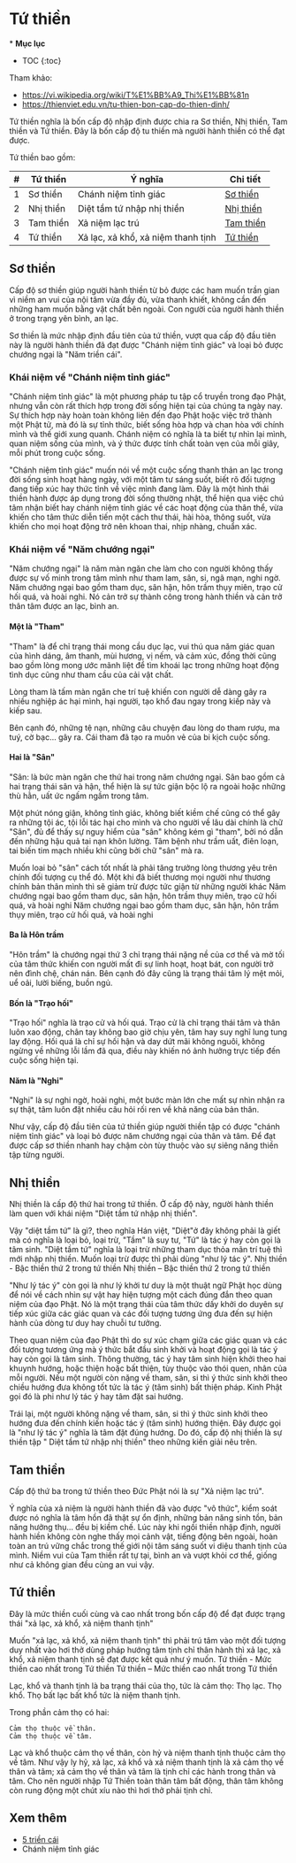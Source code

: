 # Tứ thiền

\* **Mục lục**

- TOC
{:toc}

Tham khảo:

- <https://vi.wikipedia.org/wiki/T%E1%BB%A9_Thi%E1%BB%81n>
- <https://thienviet.edu.vn/tu-thien-bon-cap-do-thien-dinh/>

Tứ thiền nghĩa là bốn cấp độ nhập định được chia ra Sơ thiền, Nhị thiền, Tam thiền và Tứ thiền. Đây là bốn cấp độ tu thiền mà người hành thiền có thể đạt được.

Tứ thiền bao gồm:

| # | Tứ thiền  | Ý nghĩa                            | Chi tiết                |
|---|-----------|------------------------------------|-------------------------|
| 1 | Sơ thiền  | Chánh niệm tỉnh giác               | [Sơ thiền](#sơ-thiền)   |
| 2 | Nhị thiền | Diệt tầm tứ nhập nhị thiền         | [Nhị thiền](#nhị-thiền) |
| 3 | Tam thiền | Xả niệm lạc trú                    | [Tam thiền](#tam-thiền) |
| 4 | Tứ thiền  | Xả lạc, xả khổ, xả niệm thanh tịnh | [Tứ thiền](#tứ-thiền)   |

## Sơ thiền

Cấp độ sơ thiền giúp người hành thiền từ bỏ được các ham muốn trần gian vì niềm an vui của nội tâm vừa đầy đủ, vừa thanh khiết, không cần đến những ham muốn bằng vật chất bên ngoài. Con người của người hành thiền ở trong trạng yên bình, an lạc.

Sơ thiền là mức nhập định đầu tiên của tứ thiền, vượt qua cấp độ đầu tiên này là người hành thiền đã đạt được "Chánh niệm tỉnh giác" và loại bỏ được chướng ngại là "Năm triền cái".

### Khái niệm về "Chánh niệm tỉnh giác"

"Chánh niệm tỉnh giác" là một phương pháp tu tập cổ truyền trong đạo Phật, nhưng vẫn còn rất thích hợp trong đời sống hiện tại của chúng ta ngày nay. Sự thích hợp này hoàn toàn không liên đến đạo Phật hoặc việc trở thành một Phật tử, mà đó là sự tỉnh thức, biết sống hòa hợp và chan hòa với chính mình và thế giới xung quanh. Chánh niệm có nghĩa là ta biết tự nhìn lại mình, quan niệm sống của mình, và ý thức được tính chất toàn vẹn của mỗi giây, mỗi phút trong cuộc sống.

"Chánh niệm tỉnh giác" muốn nói về một cuộc sống thanh thản an lạc trong đời sống sinh hoạt hàng ngày, với một tâm tư sáng suốt, biết rõ đối tượng đang tiếp xúc hay thức tỉnh về việc mình đang làm. Đây là một hình thái thiền hành được áp dụng trong đời sống thường nhật, thể hiện qua việc chú tâm nhận biết hay chánh niệm tỉnh giác về các hoạt động của thân thể, vừa khiến cho tâm thức diễn tiến một cách thư thái, hài hòa, thông suốt, vừa khiến cho mọi hoạt động trở nên khoan thai, nhịp nhàng, chuẩn xác.

### Khái niệm về "Năm chướng ngại"

"Năm chướng ngại" là năm màn ngăn che làm cho con người không thấy được sự vố minh trong tâm mình như tham lam, sân, si, ngã mạn, nghi ngờ. Năm chướng ngại bao gồm tham dục, sân hận, hôn trầm thụy miên, trạo cử hối quá, và hoài nghi. Nó cản trở sự thành công trong hành thiền và cản trở thân tâm được an lạc, bình an.

#### Một là "Tham"

"Tham" là để chỉ trạng thái mong cầu dục lạc, vui thú qua năm giác quan của hình dáng, âm thanh, mùi hương, vị nếm, và cảm xúc, đồng thời cũng bao gồm lòng mong ước mãnh liệt để tìm khoái lạc trong những hoạt động tình dục cũng như tham cầu của cải vật chất.

Lòng tham là tấm màn ngăn che trí tuệ khiến con người dễ dàng gây ra nhiều nghiệp ác hại mình, hại người, tạo khổ đau ngay trong kiếp này và kiếp sau.

Bên cạnh đó, những tệ nạn, những câu chuyện đau lòng do tham rượu, ma tuý, cờ bạc… gây ra. Cái tham đã tạo ra muôn vẻ của bi kịch cuộc sống.

#### Hai là "Sân"

"Sân: là bức màn ngăn che thứ hai trong năm chướng ngại. Sân bao gồm cả hai trạng thái sân và hận, thể hiện là sự tức giận bộc lộ ra ngoài hoặc những thù hằn, uất ức ngấm ngầm trong tâm.

Một phút nóng giận, không tỉnh giác, không biết kiềm chế cũng có thể gây ra những tội ác, tội lỗi tác hại cho mình và cho người về lâu dài chính là chữ "Sân", đủ để thấy sự nguy hiểm của "sân" không kém gì "tham", bởi nó dẫn đến những hậu quả tai nạn khôn lường. Tâm bệnh như trầm uất, điên loạn, tai biến tim mạch nhiều khi cũng bởi chữ "sân" mà ra.

Muốn loai bỏ "sân" cách tốt nhất là phải tăng trưởng lòng thương yêu trên chính đối tượng cụ thể đó. Một khi đã biết thương mọi người như thương chính bản thân mình thì sẽ giảm trừ được tức giận từ những người khác
Năm chướng ngại bao gồm tham dục, sân hận, hôn trầm thụy miên, trạo cử hối quá, và hoài nghi
Năm chướng ngại bao gồm tham dục, sân hận, hôn trầm thụy miên, trạo cử hối quá, và hoài nghi

#### Ba là Hôn trầm

"Hôn trầm" là chướng ngại thứ 3 chỉ trạng thái nặng nề của cơ thể và mờ tối của tâm thức khiến con người mất đi sự linh hoạt, hoạt bát, con người trở nên đình chệ, chán nán. Bên cạnh đó đây cũng là trạng thái tâm lý mệt mỏi, uể oải, lười biếng, buồn ngủ.

#### Bốn là "Trạo hối"

"Trạo hối" nghĩa là trạo cử và hối quá. Trạo cử là chỉ trạng thái tâm và thân luôn xao động, chân tay không bao giờ chịu yên, tâm hay suy nghĩ lung tung lay động. Hối quá là chỉ sự hối hận và day dứt mãi không nguôi, không ngừng về những lỗi lầm đã qua, điều này khiến nó ảnh hưởng trực tiếp đến cuộc sống hiện tại.

#### Năm là "Nghi"

"Nghi" là sự nghi ngờ, hoài nghi, một bước màn lớn che mất sự nhìn nhận ra sự thật, tâm luôn đặt nhiều câu hỏi rối ren về khả năng của bản thân.

Như vậy, cấp độ đầu tiên của tứ thiền giúp người thiền tập có được "chánh niệm tỉnh giác" và loại bỏ được năm chướng ngại của thân và tâm. Để đạt được cấp sơ thiền nhanh hay chậm còn tùy thuộc vào sự siêng năng thiền tập từng người.

## Nhị thiền

Nhị thiền là cấp độ thứ hai trong tứ thiền. Ở cấp độ này, người hành thiền làm quen với khái niệm "Diệt tầm tứ nhập nhị thiền".

Vậy "diệt tầm tứ" là gì?, theo nghĩa Hán việt, "Diệt"ở đây không phải là giết mà có nghĩa là loại bỏ, loại trừ, "Tầm" là suy tư, "Tứ" là tác ý hay còn gọi là tâm sinh. "Diệt tầm tứ" nghĩa là loại trừ những tham dục thỏa mãn trí tuệ thì mới nhập nhị thiền. Muốn loại trừ được thì phải dùng "như lý tác ý".
Nhị thiền - Bậc thiền thứ 2 trong tứ thiền
Nhị thiền – Bậc thiền thứ 2 trong tứ thiền

"Như lý tác ý" còn gọi là như lý khởi tư duy là một thuật ngữ Phật học dùng để nói về cách nhìn sự vật hay hiện tượng một cách đúng đắn theo quan niệm của đạo Phật. Nó là một trạng thái của tâm thức dấy khởi do duyên sự tiếp xúc giữa các giác quan và các đối tượng tương ứng đưa đến sự hiện hành của dòng tư duy hay chuỗi tư tưởng.

Theo quan niệm của đạo Phật thì do sự xúc chạm giữa các giác quan và các đối tượng tương ứng mà ý thức bắt đầu sinh khởi và hoạt động gọi là tác ý hay còn gọi là tâm sinh. Thông thường, tác ý hay tâm sinh hiện khởi theo hai khuynh hướng, hoặc thiện hoặc bất thiện, tùy thuộc vào thói quen, nhân của mỗi người. Nếu một người còn nặng về tham, sân, si thì ý thức sinh khởi theo chiều hướng đưa không tốt tức là tác ý (tâm sinh) bất thiện pháp. Kinh Phật gọi đó là phi như lý tác ý hay tâm đặt sai hướng.

Trái lại, một người không nặng về tham, sân, si thì ý thức sinh khởi theo hướng đưa đến chính kiến hoặc tác ý (tâm sinh) hướng thiện. Đây được gọi là "như lý tác ý" nghĩa là tâm đặt đúng hướng. Do đó, cấp độ nhị thiền là sự thiền tập " Diệt tầm tứ nhập nhị thiền" theo những kiến giải nêu trên.

## Tam thiền

Cấp độ thứ ba trong tứ thiền theo Đức Phật nói là sự "Xả niệm lạc trú".

Ý nghĩa của xả niệm là người hành thiền đã vào được "vô thức", kiểm soát được nó nghĩa là tâm hồn đã thật sự ổn định, những bản năng sinh tồn, bản năng hưởng thụ… đều bị kiềm chế. Lúc này khi ngồi thiền nhập định, người hành hiền không còn nghe thấy mọi cảnh vật, tiếng động bên ngoài, hoàn toàn an trú vững chắc trong thế giới nội tâm sáng suốt vi diệu thanh tịnh của mình. Niềm vui của Tam thiền rất tự tại, bình an và vượt khỏi cơ thể, giống như cả không gian đều cùng an vui vậy.

## Tứ thiền

Đây là mức thiền cuối cùng và cao nhất trong bốn cấp độ để đạt được trạng thái "xả lạc, xả khổ, xả niệm thanh tịnh"

Muốn "xả lạc, xả khổ, xả niệm thanh tịnh" thì phải trú tâm vào một đối tượng duy nhất vào hơi thở dùng pháp hướng tâm tịnh chỉ thân hành thì xả lạc, xả khổ, xả niệm thanh tịnh sẽ đạt được kết quả như ý muốn.
Tứ thiền - Mức thiền cao nhất trong Tứ thiền
Tứ thiền – Mức thiền cao nhất trong Tứ thiền

Lạc, khổ và thanh tịnh là ba trạng thái của thọ, tức là cảm thọ:
    Thọ lạc.
    Thọ khổ.
    Thọ bất lạc bất khổ tức là niệm thanh tịnh.

Trong phần cảm thọ có hai:

    Cảm thọ thuộc về thân.
    Cảm thọ thuộc về tâm.

Lạc và khổ thuộc cảm thọ về thân, còn hỷ và niệm thanh tịnh thuộc cảm thọ về tâm. Như vậy ly hỷ, xả lạc, xả khổ và xả niệm thanh tịnh là xả cảm thọ về thân và tâm; xả cảm thọ về thân và tâm là tịnh chỉ các hành trong thân và tâm. Cho nên người nhập Tứ Thiền toàn thân tâm bất động, thân tâm không còn rung động một chút xíu nào thì hơi thở phải tịnh chỉ.

## Xem thêm

- [5 triền cái](nam_trien_cai.md)
- Chánh niệm tỉnh giác
